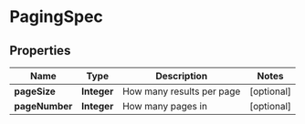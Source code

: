 
# PagingSpec

## Properties
Name | Type | Description | Notes
------------ | ------------- | ------------- | -------------
**pageSize** | **Integer** | How many results per page |  [optional]
**pageNumber** | **Integer** | How many pages in |  [optional]



